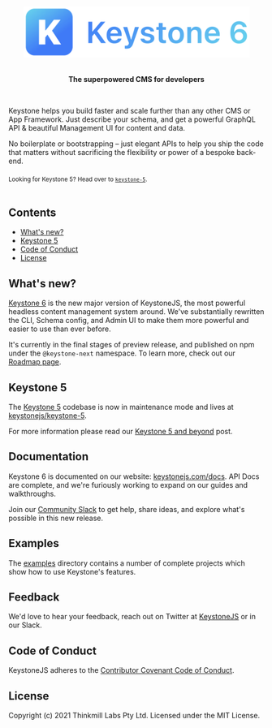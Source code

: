 <br>
<div align="center">
  <img src="assets/readme-header.png" width="445">
  <br><br>
  <p><b>The superpowered CMS for developers</b></p>
</div>

<br>
<p>Keystone helps you build faster and scale further than any other CMS or App Framework. Just describe your schema, and get a powerful GraphQL API & beautiful Management UI for content and data.</p>
<p>No boilerplate or bootstrapping – just elegant APIs to help you ship the code that matters without sacrificing the flexibility or power of a bespoke back-end.
</p>
<sub>Looking for Keystone 5? Head over to <a href="https://github.com/keystonejs/keystone-5"><code>keystone-5</code></a>.</sub>
<br><br>

<!-- ![CI](https://github.com/keystonejs/keystone/workflows/CI/badge.svg) -->

<!-- [![slack](https://keystone-community.now.sh//badge.svg)](https://keystone-community.now.sh/) -->

<!-- [![Supported by Thinkmill](https://thinkmill.github.io/badge/heart.svg)](http://thinkmill.com.au/?utm_source=github&utm_medium=badge&utm_campaign=react-select) -->

## Contents

- [What's new?](#whats-new)
- [Keystone 5](#keystone-5)
- [Code of Conduct](#code-of-conduct)
- [License](#license)

## What's new?

[Keystone 6](http://keystonejs.com) is the new major version of KeystoneJS, the most powerful headless content management system around. We've substantially rewritten the CLI, Schema config, and Admin UI to make them more powerful and easier to use than ever before.

It's currently in the final stages of preview release, and published on npm under the `@keystone-next` namespace. To learn more, check out our [Roadmap page](https://keystonejs.com/updates/roadmap).

## Keystone 5

The [Keystone 5](https://github.com/keystonejs/keystone-5) codebase is now in maintenance mode and lives at [keystonejs/keystone-5](https://github.com/keystonejs/keystone-5).

For more information please read our [Keystone 5 and beyond](https://github.com/keystonejs/keystone-5/issues/21) post.

## Documentation

Keystone 6 is documented on our website: [keystonejs.com/docs](https://keystonejs.com/docs). API Docs are complete, and we're furiously working to expand on our guides and walkthroughs.

Join our [Community Slack](https://community.keystonejs.com/) to get help, share ideas, and explore what's possible in this new release.

## Examples

The [examples](./examples) directory contains a number of complete projects which show how to use Keystone's features.

## Feedback

We'd love to hear your feedback, reach out on Twitter at [KeystoneJS](https://twitter.com/keystonejs) or in our Slack.

## Code of Conduct

KeystoneJS adheres to the [Contributor Covenant Code of Conduct](/CODE-OF-CONDUCT.md).

## License

Copyright (c) 2021 Thinkmill Labs Pty Ltd. Licensed under the MIT License.
